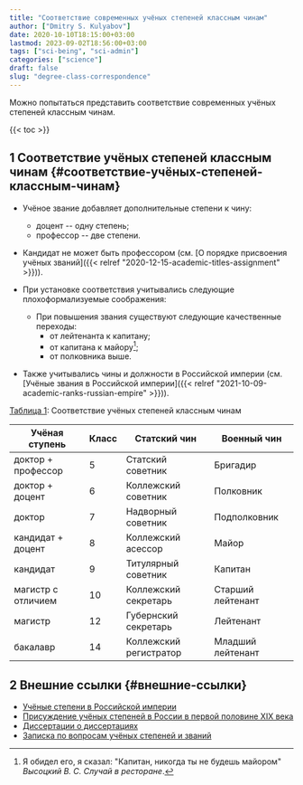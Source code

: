 ```yaml
---
title: "Соответствие современных учёных степеней классным чинам"
author: ["Dmitry S. Kulyabov"]
date: 2020-10-10T18:15:00+03:00
lastmod: 2023-09-02T18:56:00+03:00
tags: ["sci-being", "sci-admin"]
categories: ["science"]
draft: false
slug: "degree-class-correspondence"
---
```


Можно попытаться представить соответствие современных учёных степеней классным чинам.

<!--more-->

{{< toc >}}


## <span class="section-num">1</span> Соответствие учёных степеней классным чинам {#соответствие-учёных-степеней-классным-чинам}

-   Учёное звание добавляет дополнительные степени к чину:
    -   доцент -- одну степень;
    -   профессор -- две степени.
-   Кандидат не может быть профессором (см. [О порядке присвоения учёных званий]({{< relref "2020-12-15-academic-titles-assignment" >}})).

-   При установке соответствия учитывались следующие плохоформализуемые соображения:
    -   При повышения звания существуют следующие качественные переходы:
        -   от лейтенанта к капитану;
        -   от капитана к майору[^fn:1];
        -   от полковника выше.
-   Также учитывались чины и должности в Российской империи (см. [Учёные звания в Российской империи]({{< relref "2021-10-09-academic-ranks-russian-empire" >}})).

<a id="table--degree-class-correspondence"></a>
<div class="table-caption">
  <span class="table-number"><a href="#table--degree-class-correspondence">&#1058;&#1072;&#1073;&#1083;&#1080;&#1094;&#1072; 1</a>:</span>
  Соответствие учёных степеней классным чинам
</div>

| Учёная ступень     | Класс | Статский чин           | Военный чин       |
|--------------------|-------|------------------------|-------------------|
| доктор + профессор | 5     | Статский советник      | Бригадир          |
| доктор + доцент    | 6     | Коллежский советник    | Полковник         |
| доктор             | 7     | Надворный советник     | Подполковник      |
| кандидат + доцент  | 8     | Коллежский асессор     | Майор             |
| кандидат           | 9     | Титулярный советник    | Капитан           |
| магистр с отличием | 10    | Коллежский секретарь   | Старший лейтенант |
| магистр            | 12    | Губернский секретарь   | Лейтенант         |
| бакалавр           | 14    | Коллежский регистратор | Младший лейтенант |


## <span class="section-num">2</span> Внешние ссылки {#внешние-ссылки}

-   [Учёные степени в Российской империи](https://ru.wikipedia.org/wiki/%D0%A3%D1%87%D1%91%D0%BD%D1%8B%D0%B5_%D1%81%D1%82%D0%B5%D0%BF%D0%B5%D0%BD%D0%B8_%D0%B2_%D0%A0%D0%BE%D1%81%D1%81%D0%B8%D0%B9%D1%81%D0%BA%D0%BE%D0%B9_%D0%B8%D0%BC%D0%BF%D0%B5%D1%80%D0%B8%D0%B8)
-   [Присуждение учёных степеней в России в первой половине ХIХ века](https://www.mosgu.ru/nauchnaya/publications/professor.ru/Krivoruchenko_VK/)
-   [Диссертации о диссертациях](https://www.kommersant.ru/doc/4135345)
-   [Записка по вопросам учёных степеней и званий](https://trv-science.ru/2020/03/zapiska-po-voprosam-uchenyx-stepenej-i-zvanij/)

[^fn:1]: Я обидел его, я сказал: "Капитан, никогда ты не будешь майором" _Высоцкий В. С. Случай в ресторане_.